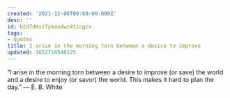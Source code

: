 ```yaml
---
created: '2021-12-06T00:00:00.000Z'
desc: ''
id: b2d7dmsz7ykaudwz4ticgcx
tags:
- quotes
title: I arise in the morning torn between a desire to improve
updated: 1652716548125
---
```

   
“I arise in the morning torn between a desire to improve (or save) the world and a desire to enjoy (or savor) the world. This makes it hard to plan the day.” — E. B. White
